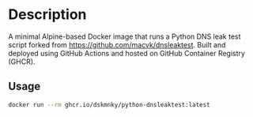 # Description

A minimal Alpine-based Docker image that runs a Python DNS leak test script forked from https://github.com/macvk/dnsleaktest. Built and deployed using GitHub Actions and hosted on GitHub Container Registry (GHCR).


## Usage

```bash
docker run --rm ghcr.io/dskmnky/python-dnsleaktest:latest
